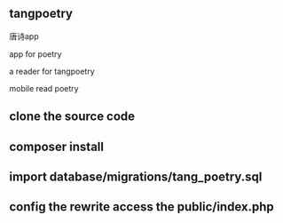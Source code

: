 ## tangpoetry

唐诗app

app for poetry

a reader for tangpoetry

mobile read poetry


## clone the source code

## composer install 

## import database/migrations/tang_poetry.sql

## config the rewrite access the public/index.php



